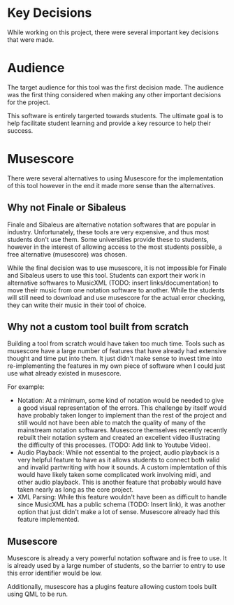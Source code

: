 # Key Decisions
While working on this project, there were several important key decisions that were made.

# Audience
The target audience for this tool was the first decision made. The audience was the first thing considered when making any other important decisions for the project.

This software is entirely targerted towards students. The ultimate goal is to help facilitate student learning and provide a key resource to help their success.

# Musescore
There were several alternatives to using Musescore for the implementation of this tool however in the end it made more sense than the alternatives.

## Why not Finale or Sibaleus
Finale and Sibaleus are alternative notation softwares that are popular in industry. Unfortunately, these tools are very expensive, and thus most students don't use  them. Some universities provide these to students, however in the interest of allowing access to the most students possible, a free alternative (musescore) was chosen.

While the final decision was to use musescore, it is not impossible for Finale and Sibaleus users to use this tool. Students can export their work in alternative softwares to MusicXML (TODO: insert links/documentation) to move their music from one notation software to another. While the students will still need to download and use musescore for the actual error checking, they can write their music in their tool of choice.

## Why not a custom tool built from scratch
Building a tool from scratch would have taken too much time. Tools such as musescore have a large number of features that have already had extensive thought and time put into them. It just didn't make sense to invest time into re-implementing the features in my own piece of software when I could just use what already existed in musescore. 

For example:
- Notation: At a minimum, some kind of notation would be needed to give a good visual representation of the errors. This challenge by itself would have probably taken longer to implement than the rest of the project and still would not have been able to match the quality of many of the mainstream notation softwares. Musescore themselves recently recently rebuilt their notation system and created an excellent video illustrating the difficulty of this processes. (TODO: Add link to Youtube Video).<br>
- Audio Playback: While not essential to the project, audio playback is a very helpful feature to have as it allows students to connect both valid and invalid partwriting with how it sounds. A custom implemtation of this would have likely taken some complicated work involving midi, and other audio playback. This is another feature that probably would have taken nearly as long as the core project.<br>
- XML Parsing: While this feature wouldn't have been as difficult to handle since MusicXML has a public schema (TODO: Insert link), it was another option that just didn't make a lot of sense. Musescore already had this feature implemented.

## Musescore
Musescore is already a very powerful notation software and is free to use. It is already used by a large number of students, so the barrier to entry to use this error identifier would be low.

Additionally, musescore has a plugins feature allowing custom tools built using QML to be run.